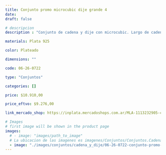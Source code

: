 ```yaml
---
title: Conjunto promo microcubic dije grande 4
date: 
draft: false

# descripcion
description : "Conjunto de cadena y dije con microcubic. Largo de cadena 40, 45 o 50 cm a elección"

materials: Plata 925

color: Plateado

dimensions: ""

code: 06-26-0722

type: "Conjuntos"

categories: []

price: $10.910,00

price_eftvo: $9.276,00

link_mercado_shop: https://inplata.mercadoshops.com.ar/MLA-1113232905-conjunto-promo-microcubic-dije-grande-4-_JM

# Images
# first image will be shown in the product page
images:
  # - image: "images/path_to_image"
  # La ubicacion de las imagenes es imagenes/Conjuntos/Conjuntos.Cadena y Dije/06-26-0722-conjunto-promo-microcubic-dije-grande-4
  - image: "./images/conjuntos/cadena_y_dije/06-26-0722-conjunto-promo-microcubic-dije-grande-4.jpg"
---
```

